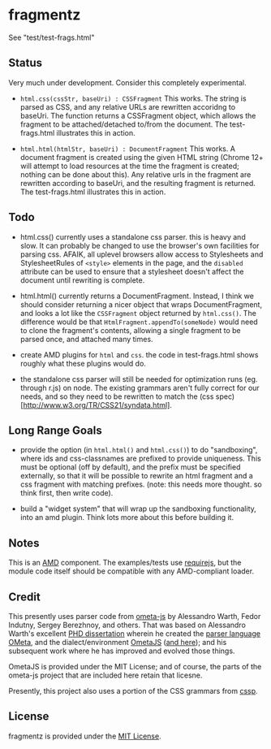fragmentz
=========

See "test/test-frags.html"

## Status
Very much under development. Consider this completely experimental.

- `html.css(cssStr, baseUri) : CSSFragment`  This works. The string is parsed as CSS, and any relative URLs are rewritten accoridng to baseUri.  The function returns a CSSFragment object, which allows the fragment to be attached/detached to/from the document.  The test-frags.html illustrates this in action.

- `html.html(htmlStr, baseUri) : DocumentFragment`  This works.  A document fragment is created using the given HTML string (Chrome 12+ will attempt to load resources at the time the fragment is created; nothing can be done about this). Any relative urls in the fragment are rewritten according to baseUri, and the resulting fragment is returned.  The test-frags.html illustrates this in action.

## Todo
- html.css() currently uses a standalone css parser.  this is heavy and slow.  It can probably be changed to use the browser's own facilities for parsing css.  AFAIK, all uplevel browsers allow access to Stylesheets and StylesheetRules of `<style>` elements in the page, and the `disabled` attribute can be used to ensure that a stylesheet doesn't affect the document until rewriting is complete.

- html.html() currently returns a DocumentFragment.  Instead, I think we should consider returning a nicer object that wraps DocumentFragment, and looks a lot like the `CSSFragment` object returned by `html.css()`.  The difference would be that `HtmlFragment.appendTo(someNode)` would need to clone the fragment's contents, allowing a single fragment to be parsed once, and attached many times.

- create AMD plugins for `html` and `css`.  the code in test-frags.html shows roughly what these plugins would do.

- the standalone css parser will still be needed for optimization runs (eg. through r.js) on node.  The existing grammars aren't fully correct for our needs, and so they need to be rewritten to match the (css spec)[http://www.w3.org/TR/CSS21/syndata.html].

## Long Range Goals
- provide the option (in `html.html()` and `html.css()`) to do "sandboxing", where ids and css-classnames are prefixed to provide uniqueness.  This must be optional (off by default), and the prefix must be specified externally, so that it will be possible to rewrite an html fragment and a css fragment with matching prefixes. (note: this needs more thought. so think first, then write code).

- build a "widget system" that will wrap up the sandboxing functionality, into an amd plugin. Think lots more about this before building it.

## Notes
This is an [AMD](https://github.com/amdjs/amdjs-api/wiki) component. The examples/tests use [requirejs](http://requirejs.org/), but the module code itself should be compatible with any AMD-compliant loader.

## Credit
This presently uses parser code from [ometa-js](https://github.com/veged/ometa-js) by Alessandro Warth, Fedor Indutny, Sergey Berezhnoy, and others. That was based on Alessandro Warth's excellent [PHD dissertation](http://www.vpri.org/pdf/tr2008003_experimenting.pdf)  wherein he created the [parser language OMeta](http://www.tinlizzie.org/ometa/), and the dialect/environment [OmetaJS](https://github.com/alexwarth/ometa-js) ([and here](http://tinlizzie.org/ometa-js/#Sample_Project)); and his subsequent work where he has improved and evolved those things.

OmetaJS is provided under the MIT License; and of course, the parts of the ometa-js project that are included here retain that licesne.

Presently, this project also uses a portion of the CSS grammars from [cssp](https://github.com/css/cssp).

## License
fragmentz is provided under the [MIT License](https://github.com/coltrane/fragmentz/blob/master/LICENSE).

